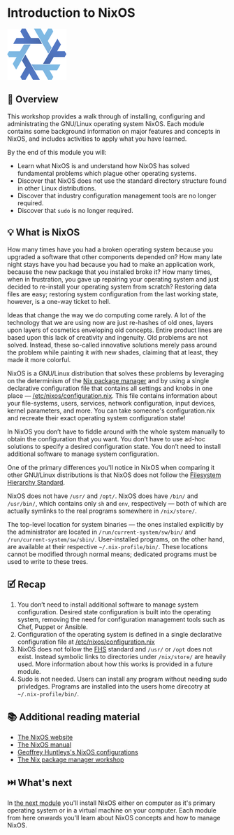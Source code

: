 # Introduction to NixOS

![NixOS logo](nixos-logo.png)

## 📖 Overview

This workshop provides a walk through of installing, configuring and administrating the GNU/Linux operating system NixOS. Each module contains some background information on major features and concepts in NixOS, and includes activities to apply what you have learned.

By the end of this module you will:

* Learn what NixOS is and understand how NixOS has solved fundamental problems which plague other operating systems.
* Discover that NixOS does not use the standard directory structure found in other Linux distributions.
* Discover that industry configuration management tools are no longer required.
* Discover that `sudo` is no longer required.

## 💡 What is NixOS

How many times have you had a broken operating system because you upgraded a software that other components depended on? How many late night stays have you had because you had to make an application work, because the new package that you installed broke it? How many times, when in frustration, you gave up repairing your operating system and just decided to re-install your operating system from scratch? Restoring data files are easy; restoring system configuration from the last working state, however, is a one-way ticket to hell.

Ideas that change the way we do computing come rarely. A lot of the technology that we are using now are just re-hashes of old ones, layers upon layers of cosmetics enveloping old concepts. Entire product lines are based upon this lack of creativity and ingenuity. Old problems are not solved. Instead, these so-called innovative solutions merely pass around the problem while painting it with new shades, claiming that at least, they made it more colorful.

NixOS is a GNU/Linux distribution that solves these problems by leveraging on the determinism of the [Nix package manager][nix-workshop] and by using a single declarative configuration file that contains all settings and knobs in one place — [/etc/nixos/configuration.nix][nixos-generate-default-config]. This file contains information about your file-systems, users, services, network configuration, input devices, kernel parameters, and more. You can take someone's configuration.nix and recreate their exact operating system configuration state!

In NixOS you don’t have to fiddle around with the whole system manually to obtain the configuration that you want. You don’t have to use ad-hoc solutions to specify a desired configuration state. You don’t need to install additional software to manage system configuration.

One of the primary differences you'll notice in NixOS when comparing it other GNU/Linux distributions is that NixOS does not follow the [Filesystem Hierarchy Standard][fhs-standard].

NixOS does not have `/usr/` and `/opt/`. NixOS does have `/bin/` and `/usr/bin/`, which contains only `sh` and `env`, respectively — both of which are actually symlinks to the real programs somewhere in `/nix/store/`.

The top-level location for system binaries — the ones installed explicitly by the administrator are located in `/run/current-system/sw/bin/` and `/run/current-system/sw/sbin/`. User-installed programs, on the other hand, are available at their respective `~/.nix-profile/bin/`. These locations cannot be modified through normal means; dedicated programs must be used to write to these trees.

## 🗹 Recap

1. You don’t need to install additional software to manage system configuration. Desired state configuration is built into the operating system, removing the need for configuration management tools such as Chef, Puppet or Ansible.
1. Configuration of the operating system is defined in a single declarative configuration file at  [/etc/nixos/configuration.nix][nixos-generate-default-config]
1. NixOS does not follow the [FHS][fhs-standard] standard and `/usr/` or `/opt` does not exist. Instead symbolic links to directories under `/nix/store/` are heavily used. More information about how this works is provided in a future module.
1. Sudo is not needed. Users can install any program without needing sudo privledges. Programs are installed into the users home direcotry at `~/.nix-profile/bin/`.

## 📚 Additional reading material

* [The NixOS website][nixos-website]
* [The NixOS manual][nixos-manual]
* [Geoffrey Huntleys's NixOS configurations][ghuntley-dotfiles-nixos]
* [The Nix package manager workshop][nix-workshop]

## ⏭️ What's next

In [the next module][next-module] you'll install NixOS either on computer as it's primary operating system or in a virtual machine on your computer. Each module from here onwards you'll learn about NixOS concepts and how to manage NixOS.

<!-- in-line links -->
[fhs-standard]: https://en.wikipedia.org/wiki/Filesystem_Hierarchy_Standard
[ghuntley-dotfiles-nixos]: https://github.com/ghuntley/dotfiles-nixos
[nix-workshop]: ../../nix-workshop/README.md
[nixos-generate-default-config]: ../../configurations/nixos-generate-default-config/configuration.nix
[nixos-manual]: https://nixos.org/nixos/manual/
[nixos-website]: https://nixos.org/nixos/

[next-module]: (../01-install-nixos/README.md)
